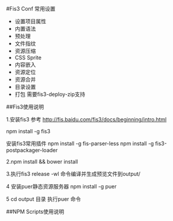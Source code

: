 #Fis3 Conf 常用设置
- 设置项目属性
- 内置语法
- 预处理
- 文件指纹
- 资源压缩
- CSS Sprite
- 内容嵌入
- 资源定位
- 资源合并
- 目录设置
- 打包 需要fis3-deploy-zip支持


##Fis3使用说明

1.安装fis3 参考 http://fis.baidu.com/fis3/docs/beginning/intro.html

  npm install -g fis3

  安装fis3常用插件
  npm install -g fis-parser-less
  npm install -g fis3-postpackager-loader


2.npm install && bower install

3.执行fis3 release -wl 命令编译并生成预览文件到output/


4 安装puer静态资源服务器  npm install -g puer

5 cd output 目录 执行puer 命令



##NPM Scripts使用说明